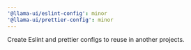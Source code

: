 ```yaml
---
'@llama-ui/eslint-config': minor
'@llama-ui/prettier-config': minor
---
```


Create Eslint and prettier configs to reuse in another projects.
